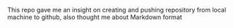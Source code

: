 This repo gave me an insight on creating and pushing repository from local machine to github, also thought me about Markdown format
